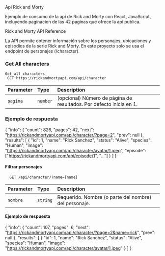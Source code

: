 Api Rick and Morty

Ejemplo de consumo de la api de Rick and Morty con React, JavaScript, incluyendo paginacion de las 42 paginas que ofrece la api publica.

Rick and Morty API Reference

La API permite obtener información sobre los personajes, ubicaciones y episodios de la serie Rick and Morty.
En este proyecto solo se usa el endpoint de personajes (/character).

### Get All characters

```http
Get all characters
 GET https://rickandmortyapi.com/api/character

```

| Parameter | Type     | Description                                                         |
| :-------- | :------- | :------------------------------------------------------------------ |
| `pagina`  | `number` | (opcional) Número de página de resultados. Por defecto inicia en 1. |

### Ejemplo de respuesta

{
"info": {
"count": 826,
"pages": 42,
"next": "https://rickandmortyapi.com/api/character/?page=2",
"prev": null
},
"results": [
{
"id": 1,
"name": "Rick Sanchez",
"status": "Alive",
"species": "Human",
"image": "https://rickandmortyapi.com/api/character/avatar/1.jpeg",
"episode": ["https://rickandmortyapi.com/api/episode/1", "..."]
}
]
}

#### Filtrar personajes

```http
  GET /api/character/?name={name}

```

| Parameter | Type     | Description                                           |
| :-------- | :------- | :---------------------------------------------------- |
| `nombre`  | `string` | Requerido. Nombre (o parte del nombre) del personaje. |

#### Ejemplo de respuesta

{
"info": {
"count": 107,
"pages": 6,
"next": "https://rickandmortyapi.com/api/character/?page=2&name=rick",
"prev": null
},
"results": [
{
"id": 1,
"name": "Rick Sanchez",
"status": "Alive",
"species": "Human",
"image": "https://rickandmortyapi.com/api/character/avatar/1.jpeg"
}
]
}
